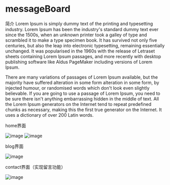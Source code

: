 # messageBoard
简介
Lorem Ipsum is simply dummy text of the printing and typesetting industry. Lorem Ipsum has been the industry's standard dummy text ever since the 1500s, when an unknown printer took a galley of type and scrambled it to make a type specimen book. It has survived not only five centuries, but also the leap into electronic typesetting, remaining essentially unchanged. It was popularised in the 1960s with the release of Letraset sheets containing Lorem Ipsum passages, and more recently with desktop publishing software like Aldus PageMaker including versions of Lorem Ipsum.

There are many variations of passages of Lorem Ipsum available, but the majority have suffered alteration in some form alteration in some form, by injected humour, or randomised words which don't look even slightly believable. If you are going to use a passage of Lorem Ipsum, you need to be sure there isn't anything embarrassing hidden in the middle of text. All the Lorem Ipsum generators on the Internet tend to repeat predefined chunks as necessary, making this the first true generator on the Internet. It uses a dictionary of over 200 Latin words.  
  
home界面   

![image](https://user-images.githubusercontent.com/46813623/132132986-2b79ec41-0319-45fa-85fd-2c8985ba9dca.png)
![image](https://user-images.githubusercontent.com/46813623/132133006-9e074cfe-1574-4d4f-bbc9-70cb1e95aa6f.png)

blog界面  

![image](https://user-images.githubusercontent.com/46813623/132133056-56229d65-85c7-4eea-8cd1-b46dcf9e58cf.png)


contact界面（实现留言功能）

![image](https://user-images.githubusercontent.com/46813623/132133073-d2687ea1-55c7-426a-8ffe-e2db5d14e49d.png)







